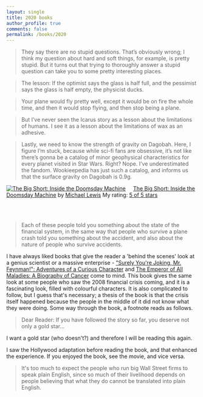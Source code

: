 ```yaml
---
layout: single
title: 2020 books
author_profile: true
comments: false
permalink: /books/2020
---
```


<blockquote>They say there are no stupid questions. That’s obviously wrong; I think my question about hard and soft things, for example, is pretty stupid. But it turns out that trying to thoroughly answer a stupid question can take you to some pretty interesting places.</blockquote>

<blockquote>The lesson: If the optimist says the glass is half full, and the pessimist says the glass is half empty, the physicist ducks.</blockquote>

<blockquote>Your plane would fly pretty well, except it would be on fire the whole time, and then it would stop flying, and then stop being a plane.</blockquote>

<blockquote>But I’ve never seen the Icarus story as a lesson about the limitations of humans. I see it as a lesson about the limitations of wax as an adhesive.</blockquote>

<blockquote>Lastly, we need to know the strength of gravity on Dagobah. Here, I figure I’m stuck, because while sci-fi fans are obsessive, it’s not like there’s gonna be a catalog of minor geophysical characteristics for every planet visited in Star Wars. Right? Nope. I’ve underestimated the fandom. Wookieepedia has just such a catalog, and informs us that the surface gravity on Dagobah is 0.9g.</blockquote>

<a href="https://www.goodreads.com/book/show/26889576-the-big-short" style="float: left; padding-right: 20px"><img border="0" alt="The Big Short: Inside the Doomsday Machine" src="https://i.gr-assets.com/images/S/compressed.photo.goodreads.com/books/1446581171l/26889576._SX98_.jpg" /></a><a href="https://www.goodreads.com/book/show/26889576-the-big-short">The Big Short: Inside the Doomsday Machine</a> by <a href="https://www.goodreads.com/author/show/776.Michael_Lewis">Michael   Lewis</a>
My rating: <a href="https://www.goodreads.com/review/show/3421337456">5 of 5 stars</a>

<br><br>

<blockquote>Each of these people told you something about the state of the financial system, in the same way that people who survive a plane crash told you something about the accident, and also about the nature of people who survive accidents.</blockquote>
I have always liked books that give the reader a 'behind the scenes' look at a genius scientist or a massive enterprise - <a href="https://www.goodreads.com/book/show/35167685._Surely_You_re_Joking__Mr__Feynman___Adventures_of_a_Curious_Character" title="Surely You're Joking, Mr. Feynman! Adventures of a Curious Character by Richard P. Feynman" rel="nofollow">"Surely You're Joking, Mr. Feynman!": Adventures of a Curious Character</a> and <a href="https://www.goodreads.com/book/show/7170627.The_Emperor_of_All_Maladies_A_Biography_of_Cancer" title="The Emperor of All Maladies A Biography of Cancer by Siddhartha Mukherjee" rel="nofollow">The Emperor of All Maladies: A Biography of Cancer</a> come to mind. This book gives the same look at some people who saw the 2008 financial crisis coming, and it is a fascinating look, filled with colourful characters. It is also complicated to follow, but I guess that's necessary; a thesis of the book is that the crisis itself happened because the people in the middle of it did not know what they were doing. Some way through the book, a footnote reads as follows.
<blockquote> Dear Reader: If you have followed the story so far, you deserve not only a gold star... </blockquote>
I want a gold star (who doesn't?) and therefore I will be reading this again. 

I saw the Hollywood adaptation before reading the book, and that enhanced the experience. If you enjoyed the book, see the movie, and vice versa.

<blockquote>It's too much to expect the people who run big Wall Street firms to speak plain English, since so much of their livelihood depends on people believing that what they do cannot be translated into plain English.</blockquote>